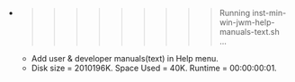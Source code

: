 * >>>>>>>>> Running inst-min-win-jwm-help-manuals-text.sh ...
  * Add user & developer manuals(text) in Help menu.
  * Disk size = 2010196K. Space Used = 40K. Runtime = 00:00:00:01.
